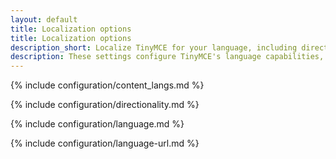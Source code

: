 ```yaml
---
layout: default
title: Localization options
title: Localization options
description_short: Localize TinyMCE for your language, including directionality.
description: These settings configure TinyMCE's language capabilities, including right-to-left support and language Localization.
---
```


{% include configuration/content_langs.md %}

{% include configuration/directionality.md %}

{% include configuration/language.md %}

{% include configuration/language-url.md %}
